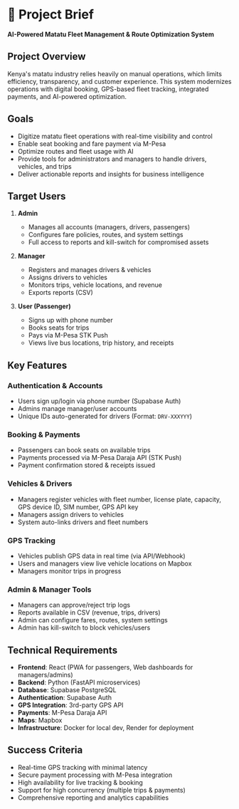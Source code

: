 # 📄 Project Brief

**AI-Powered Matatu Fleet Management & Route Optimization System**

## Project Overview

Kenya's matatu industry relies heavily on manual operations, which limits efficiency, transparency, and customer experience. This system modernizes operations with digital booking, GPS-based fleet tracking, integrated payments, and AI-powered optimization.

## Goals

* Digitize matatu fleet operations with real-time visibility and control
* Enable seat booking and fare payment via M-Pesa
* Optimize routes and fleet usage with AI
* Provide tools for administrators and managers to handle drivers, vehicles, and trips
* Deliver actionable reports and insights for business intelligence

## Target Users

1. **Admin**
   * Manages all accounts (managers, drivers, passengers)
   * Configures fare policies, routes, and system settings
   * Full access to reports and kill-switch for compromised assets

2. **Manager**
   * Registers and manages drivers & vehicles
   * Assigns drivers to vehicles
   * Monitors trips, vehicle locations, and revenue
   * Exports reports (CSV)

3. **User (Passenger)**
   * Signs up with phone number
   * Books seats for trips
   * Pays via M-Pesa STK Push
   * Views live bus locations, trip history, and receipts

## Key Features

### Authentication & Accounts
* Users sign up/login via phone number (Supabase Auth)
* Admins manage manager/user accounts
* Unique IDs auto-generated for drivers (Format: `DRV-XXXYYY`)

### Booking & Payments
* Passengers can book seats on available trips
* Payments processed via M-Pesa Daraja API (STK Push)
* Payment confirmation stored & receipts issued

### Vehicles & Drivers
* Managers register vehicles with fleet number, license plate, capacity, GPS device ID, SIM number, GPS API key
* Managers assign drivers to vehicles
* System auto-links drivers and fleet numbers

### GPS Tracking
* Vehicles publish GPS data in real time (via API/Webhook)
* Users and managers view live vehicle locations on Mapbox
* Managers monitor trips in progress

### Admin & Manager Tools
* Managers can approve/reject trip logs
* Reports available in CSV (revenue, trips, drivers)
* Admin can configure fares, routes, system settings
* Admin has kill-switch to block vehicles/users

## Technical Requirements

* **Frontend**: React (PWA for passengers, Web dashboards for managers/admins)
* **Backend**: Python (FastAPI microservices)
* **Database**: Supabase PostgreSQL
* **Authentication**: Supabase Auth
* **GPS Integration**: 3rd-party GPS API
* **Payments**: M-Pesa Daraja API
* **Maps**: Mapbox
* **Infrastructure**: Docker for local dev, Render for deployment

## Success Criteria

* Real-time GPS tracking with minimal latency
* Secure payment processing with M-Pesa integration
* High availability for live tracking & booking
* Support for high concurrency (multiple trips & payments)
* Comprehensive reporting and analytics capabilities
